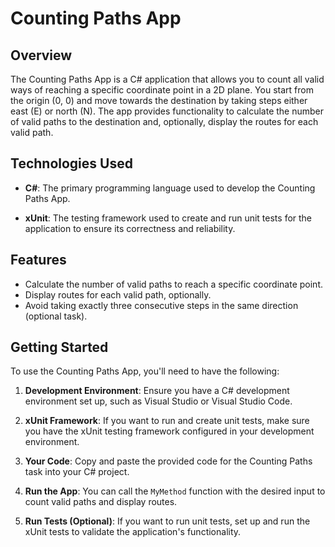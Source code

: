 # Counting Paths App

## Overview

The Counting Paths App is a C# application that allows you to count all valid ways of reaching a specific coordinate point in a 2D plane. You start from the origin (0, 0) and move towards the destination by taking steps either east (E) or north (N). The app provides functionality to calculate the number of valid paths to the destination and, optionally, display the routes for each valid path.

## Technologies Used

- **C#**: The primary programming language used to develop the Counting Paths App.

- **xUnit**: The testing framework used to create and run unit tests for the application to ensure its correctness and reliability.

## Features

- Calculate the number of valid paths to reach a specific coordinate point.
- Display routes for each valid path, optionally.
- Avoid taking exactly three consecutive steps in the same direction (optional task).

## Getting Started

To use the Counting Paths App, you'll need to have the following:

1. **Development Environment**: Ensure you have a C# development environment set up, such as Visual Studio or Visual Studio Code.

2. **xUnit Framework**: If you want to run and create unit tests, make sure you have the xUnit testing framework configured in your development environment.

3. **Your Code**: Copy and paste the provided code for the Counting Paths task into your C# project.

4. **Run the App**: You can call the `MyMethod` function with the desired input to count valid paths and display routes.

5. **Run Tests (Optional)**: If you want to run unit tests, set up and run the xUnit tests to validate the application's functionality.
